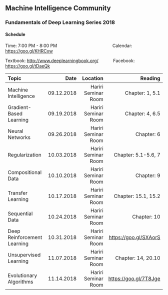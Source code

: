 ## Machine Intelligence Community 
### Fundamentals of Deep Learning Series 2018

#### Schedule
Time: 7:00 PM - 8:00 PM &nbsp;&nbsp;&nbsp;&nbsp;&nbsp;&nbsp;&nbsp;&nbsp;&nbsp;&nbsp;&nbsp;&nbsp;&nbsp;&nbsp;&nbsp;&nbsp;&nbsp;&nbsp;&nbsp;&nbsp;&nbsp;&nbsp;&nbsp;&nbsp;&nbsp;&nbsp;&nbsp;&nbsp;&nbsp;&nbsp;&nbsp;&nbsp;&nbsp;&nbsp;&nbsp;&nbsp;&nbsp;&nbsp;&nbsp;&nbsp;&nbsp;&nbsp;&nbsp; Calendar: https://goo.gl/KHRCxw

Textbook: http://www.deeplearningbook.org/ &nbsp;&nbsp;&nbsp;&nbsp;&nbsp;&nbsp;&nbsp;&nbsp;&nbsp;&nbsp; Facebook: https://goo.gl/tDaeQk

| Topic                       | Date        |    Location         | Reading               |
|:----------------------------| -----------:| -------------------:| ---------------------:|
| Machine Intelligence        | 09.12.2018  | Hariri Seminar Room | Chapter: 1, 5.1       | 
| Gradient-Based Learning     | 09.19.2018  | Hariri Seminar Room | Chapter: 4, 6.5       |
| Neural Networks             | 09.26.2018  | Hariri Seminar Room | Chapter: 6            |
| Regularization              | 10.03.2018  | Hariri Seminar Room | Chapter: 5.1-5.6, 7   |
| Compositional Data          | 10.10.2018  | Hariri Seminar Room | Chapter: 9            |
| Transfer Learning           | 10.17.2018  | Hariri Seminar Room | Chapter: 15.1, 15.2   |
| Sequential Data             | 10.24.2018  | Hariri Seminar Room | Chapter: 10           |
| Deep Reinforcement Learning | 10.31.2018  | Hariri Seminar Room | https://goo.gl/SXAorS |
| Unsupervised Learning       | 11.07.2018  | Hariri Seminar Room | Chapter: 14, 20.10    |
| Evolutionary Algorithms     | 11.14.2018  | Hariri Seminar Room | https://goo.gl/7T8Jge |
